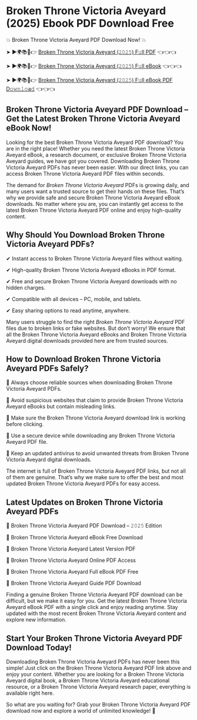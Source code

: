 # Broken Throne Victoria Aveyard (2025) Ebook PDF Download Free

💥 Broken Throne Victoria Aveyard PDF Download Now! 💥

➤ ►🌍📚📱👉 [Broken Throne Victoria Aveyard (𝟸𝟶𝟸𝟻) F𝚞ll PDF](https://getpdf.xyz/broken-throne-victoria-aveyard) 👈👈👈


➤ ►🌍📚📱👉 [Broken Throne Victoria Aveyard (𝟸𝟶𝟸𝟻) F𝚞ll eBook](https://getpdf.xyz/broken-throne-victoria-aveyard) 👈👈👈


➤ ►🌍📚📱👉 [Broken Throne Victoria Aveyard (𝟸𝟶𝟸𝟻) F𝚞ll eBook PDF D𝚘𝚠𝚗𝚕𝚘a𝚍](https://getpdf.xyz/broken-throne-victoria-aveyard) 👈👈👈


## Broken Throne Victoria Aveyard PDF Download – Get the Latest Broken Throne Victoria Aveyard eBook Now!

Looking for the best Broken Throne Victoria Aveyard PDF download? You are in the right place! Whether you need the latest Broken Throne Victoria Aveyard eBook, a research document, or exclusive Broken Throne Victoria Aveyard guides, we have got you covered. Downloading Broken Throne Victoria Aveyard PDFs has never been easier. With our direct links, you can access Broken Throne Victoria Aveyard PDF files within seconds.

The demand for *Broken Throne Victoria Aveyard* PDFs is growing daily, and many users want a trusted source to get their hands on these files. That’s why we provide safe and secure Broken Throne Victoria Aveyard eBook downloads. No matter where you are, you can instantly get access to the latest Broken Throne Victoria Aveyard PDF online and enjoy high-quality content.

## Why Should You Download Broken Throne Victoria Aveyard PDFs?

✔ Instant access to Broken Throne Victoria Aveyard files without waiting.

✔ High-quality Broken Throne Victoria Aveyard eBooks in PDF format.

✔ Free and secure Broken Throne Victoria Aveyard downloads with no hidden charges.

✔ Compatible with all devices – PC, mobile, and tablets.

✔ Easy sharing options to read anytime, anywhere.

Many users struggle to find the right *Broken Throne Victoria Aveyard* PDF files due to broken links or fake websites. But don’t worry! We ensure that all the Broken Throne Victoria Aveyard eBooks and Broken Throne Victoria Aveyard digital downloads provided here are from trusted sources.

## How to Download Broken Throne Victoria Aveyard PDFs Safely?

📌 Always choose reliable sources when downloading Broken Throne Victoria Aveyard PDFs.

📌 Avoid suspicious websites that claim to provide Broken Throne Victoria Aveyard eBooks but contain misleading links.

📌 Make sure the Broken Throne Victoria Aveyard download link is working before clicking.

📌 Use a secure device while downloading any Broken Throne Victoria Aveyard PDF file.

📌 Keep an updated antivirus to avoid unwanted threats from Broken Throne Victoria Aveyard digital downloads.

The internet is full of Broken Throne Victoria Aveyard PDF links, but not all of them are genuine. That’s why we make sure to offer the best and most updated Broken Throne Victoria Aveyard PDFs for easy access.

## Latest Updates on Broken Throne Victoria Aveyard PDFs

🔹 Broken Throne Victoria Aveyard PDF Download – 𝟸𝟶𝟸𝟻 Edition

🔹 Broken Throne Victoria Aveyard eBook Free Download

🔹 Broken Throne Victoria Aveyard Latest Version PDF

🔹 Broken Throne Victoria Aveyard Online PDF Access

🔹 Broken Throne Victoria Aveyard Full eBook PDF Free

🔹 Broken Throne Victoria Aveyard Guide PDF Download

Finding a genuine Broken Throne Victoria Aveyard PDF download can be difficult, but we make it easy for you. Get the latest Broken Throne Victoria Aveyard eBook PDF with a single click and enjoy reading anytime. Stay updated with the most recent Broken Throne Victoria Aveyard content and explore new information.

## Start Your Broken Throne Victoria Aveyard PDF Download Today!

Downloading Broken Throne Victoria Aveyard PDFs has never been this simple! Just click on the Broken Throne Victoria Aveyard PDF link above and enjoy your content. Whether you are looking for a Broken Throne Victoria Aveyard digital book, a Broken Throne Victoria Aveyard educational resource, or a Broken Throne Victoria Aveyard research paper, everything is available right here.

So what are you waiting for? Grab your Broken Throne Victoria Aveyard PDF download now and explore a world of unlimited knowledge! 🚀